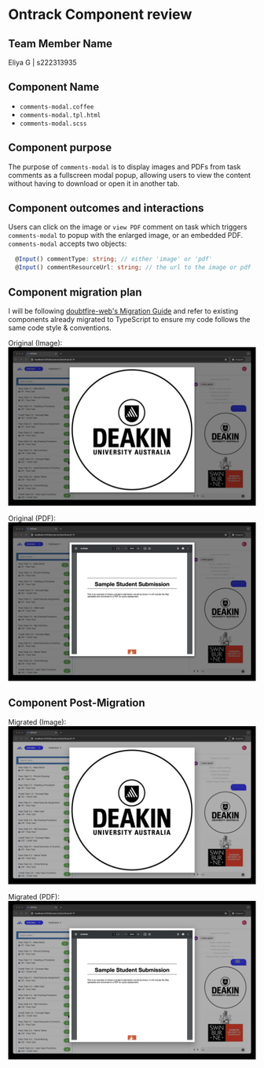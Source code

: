 # Ontrack Component review

## Team Member Name
Eliya G | s222313935

## Component Name
- `comments-modal.coffee`
- `comments-modal.tpl.html`
- `comments-modal.scss`

## Component purpose

The purpose of `comments-modal` is to display images and PDFs from task comments as a fullscreen modal popup, allowing users to view the content without having to download or open it in another tab.

## Component outcomes and interactions

Users can click on the image or `view PDF` comment on task which triggers `comments-modal` to popup with the enlarged image, or an embedded PDF.
`comments-modal` accepts two objects:
```ts
  @Input() commentType: string; // either 'image' or 'pdf'
  @Input() commentResourceUrl: string; // the url to the image or pdf
```

## Component migration plan

I will be following [doubtfire-web's Migration Guide](https://github.com/thoth-tech/doubtfire-web/blob/e70f4c7cd1395eaab942ee389788f75f92e985c9/MIGRATION-GUIDE.md) and refer to existing components already migrated to TypeScript to ensure my code follows the same code style & conventions.

Original (Image):
![comments-modal-image-original](Resources/comments-modal-image-original.jpg)

Original (PDF):
![comments-modal-pdf-original](Resources/comments-modal-pdf-original.jpg)

## Component Post-Migration
Migrated (Image):
![comments-modal-image-migrated](Resources/comments-modal-image-migrated.jpg)

Migrated (PDF):
![comments-modal-image-migrated](Resources/comments-modal-pdf-migrated.jpg)